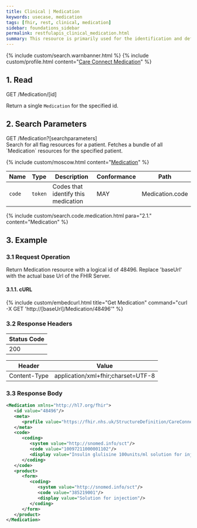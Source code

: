 ```yaml
---
title: Clinical | Medication
keywords: usecase, medication
tags: [fhir, rest, clinical, medication]
sidebar: foundations_sidebar
permalink: restfulapis_clinical_medication.html
summary: This resource is primarily used for the identification and definition of a medication. It covers the ingredients and the packaging for a medication.
---
```

{% include custom/search.warnbanner.html %}
{% include custom/profile.html content="[Care Connect Medication](http://www.interopen.org/candidate-profiles/care-connect/CareConnect-Medication-1.html)" %}

## 1. Read ##

<div markdown="span" class="alert alert-success" role="alert">
GET /Medication/[id]</div>

Return a single `Medication` for the specified id.

## 2. Search Parameters ##

<div markdown="span" class="alert alert-success" role="alert">
GET /Medication?[searchparameters]</div>
Search for all flag resources for a patient. Fetches a bundle of all `Medication` resources for the specified patient.

{% include custom/moscow.html content="[Medication](https://www.hl7.org/fhir/DSTU2/medication.html#search)" %}

| Name | Type | Description | Conformance | Path |
|------|------|-------------|-------|------|
| `code` | `token` | 	Codes that identify this medication | MAY | Medication.code |

{% include custom/search.code.medication.html para="2.1." content="Medication" %}

## 3. Example ##

### 3.1 Request Operation ###

Return Medication resource with a logical id of 48496. Replace 'baseUrl' with the actual base Url of the FHIR Server.

#### 3.1.1. cURL ####

{% include custom/embedcurl.html title="Get Medication" command="curl -X GET  'http://[baseUrl]/Medication/48496'" %}

### 3.2 Response Headers ###

| Status Code |
|----------------|
|200 |

| Header | Value |
|-----------------|---------|
| Content-Type  | application/xml+fhir;charset=UTF-8 |

### 3.3 Response Body ###

```xml
<Medication xmlns="http://hl7.org/fhir">
   <id value="48496"/>
   <meta>
      <profile value="https://fhir.nhs.uk/StructureDefinition/CareConnect-Medication-1"/>
   </meta>
   <code>
      <coding>
         <system value="http://snomed.info/sct"/>
         <code value="10097211000001102"/>
         <display value="Insulin glulisine 100units/ml solution for injection 3ml pre-filled disposable devices"/>
      </coding>
   </code>
   <product>
      <form>
         <coding>
            <system value="http://snomed.info/sct"/>
            <code value="385219001"/>
            <display value="Solution for injection"/>
         </coding>
      </form>
   </product>
</Medication>
```
